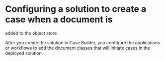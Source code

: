 # Configuring a solution to create a case when a document is
added to the object store

After you create the solution in Case Builder, you configure
the applications or workflows to add the document classes that will initiate cases in the deployed
solution.